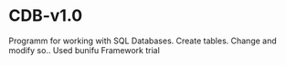# CDB-v1.0
Programm for working with SQL Databases. Create tables. Change and modify so..
Used bunifu Framework trial
